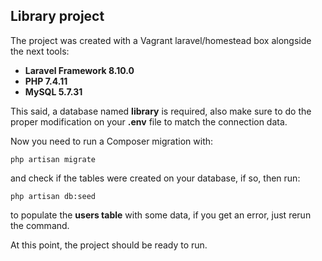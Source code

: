 ## Library project

The project was created with a Vagrant laravel/homestead box alongside the next tools:

- **Laravel Framework 8.10.0**
- **PHP 7.4.11**
- **MySQL 5.7.31**

This said, a database named **library** is required, also make sure to do the proper modification on your **.env** file to match the connection data.

Now you need to run a Composer migration with:

`php artisan migrate`

and check if the tables were created on your database, if so, then run:

`php artisan db:seed`

to populate the **users table** with some data, if you get an error, just rerun the command.

At this point, the project should be ready to run.
